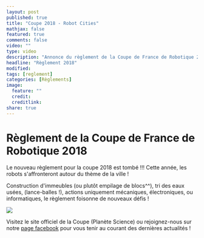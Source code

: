 ```yaml
---
layout: post
published: true
title: "Coupe 2018 - Robot Cities"
mathjax: false
featured: true
comments: false
video: ""
type: video
description: "Annonce du règlement de la Coupe de France de Robotique 2018"
headline: "Règlement 2018"
modified:
tags: [reglement]
categories: [Règlements]
image:
  feature: ""
  credit:
  creditlink:
share: true
---
```


# Règlement de la Coupe de France de Robotique 2018

Le nouveau règlement pour la coupe 2018 est tombé !!!
Cette année, les robots s'affronteront autour du thème de la ville !

Construction d'immeubles (ou plutôt empilage de blocs^^), tri des eaux usées, (lance-balles !), actions uniquement mécaniques, électroniques, ou informatiques, le règlement foisonne de nouveaux défis !

[![](https://www.coupederobotique.fr/wp-content/uploads/RobotCities2018-Logo-FINAL-1.0-RVB-72dpi_color-WEB.png)](https://www.coupederobotique.fr/edition-2018/le-concours/thematique/)

Visitez le site officiel de la Coupe (Planète Science) ou rejoignez-nous sur notre [page facebook](https://www.facebook.com/ClubRobotINSAT/) pour vous tenir au courant des dernières actualités !
